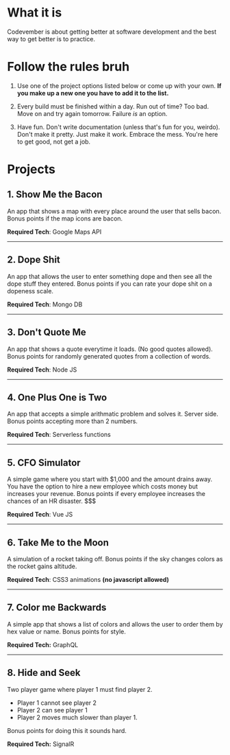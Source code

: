 # What it is

Codevember is about getting better at software development and the best way to get better is to practice. 

# Follow the rules bruh

1. Use one of the project options listed below or come up with your own. **If you make up a new one you have to add it to the list.**

2. Every build must be finished within a day. Run out of time? Too bad. Move on and try again tomorrow. Failure _is_ an option.

3. Have fun. Don't write documentation (unless that's fun for you, weirdo). Don't make it pretty. Just make it work. Embrace the mess. You're here to get good, not get a job.


# Projects

## 1. Show Me the Bacon
An app that shows a map with every place around the user that sells bacon. Bonus points if the map icons are bacon.

**Required Tech**: Google Maps API
<hr />

## 2. Dope Shit
An app that allows the user to enter something dope and then see all the dope stuff they entered. Bonus points if you can rate your dope shit on a dopeness scale. 

**Required Tech**: Mongo DB
<hr />

## 3. Don't Quote Me
An app that shows a quote everytime it loads. (No good quotes allowed). Bonus points for randomly generated quotes from a collection of words.

**Required Tech**: Node JS
<hr />


## 4. One Plus One is Two
 An app that accepts a simple arithmatic problem and solves it. Server side. Bonus points accepting more than 2 numbers.

**Required Tech**: Serverless functions
<hr />

## 5. CFO Simulator
A simple game where you start with $1,000 and the amount  drains away. You have the option to hire a new employee which costs money but increases your revenue. Bonus points if every employee increases the chances of an HR disaster. $$$

**Required Tech**: Vue JS
<hr />

## 6. Take Me to the Moon
A simulation of a rocket taking off. Bonus points if the sky changes colors as the rocket gains altitude.

**Required Tech**: CSS3 animations **(no javascript allowed)**
<hr />

## 7. Color me Backwards
A simple app that shows a list of colors and allows the user to order them by hex value or name. Bonus points for style.

**Required Tech:** GraphQL

<hr />

## 8. Hide and Seek
Two player game where player 1 must find player 2. 
- Player 1 cannot see player 2 
- Player 2 can see player 1
- Player 2 moves much slower than player 1.

Bonus points for doing this it sounds hard.

**Required Tech:** SignalR



